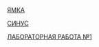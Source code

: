 [ЯМКА](https://github.com/YoungGolden/YoungGolden.github.io/blob/master/DZ1.md)

[CИНУС](https://github.com/YoungGolden/YoungGolden.github.io/blob/master/DZ2.md)

[ЛАБОРАТОРНАЯ РАБОТА №1](https://github.com/YoungGolden/YoungGolden.github.io/blob/master/LAB1.md)
